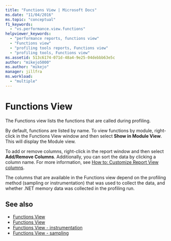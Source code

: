 ```yaml
---
title: "Functions View | Microsoft Docs"
ms.date: "11/04/2016"
ms.topic: "conceptual"
f1_keywords:
  - "vs.performance.view.functions"
helpviewer_keywords:
  - "performance reports, functions view"
  - "Functions view"
  - "profiling tools reports, Functions view"
  - "profiling tools, Functions view"
ms.assetid: 513c6174-071d-48a4-9e25-04debbb63e5c
author: "mikejo5000"
ms.author: "mikejo"
manager: jillfra
ms.workload:
  - "multiple"
---
```

# Functions View
The Functions view lists the functions that are called during profiling.

 By default, functions are listed by name. To view functions by module, right-click in the Functions View window and then select **Show in Module View**. This will display the Module view.

 To add or remove columns, right-click in the report window and then select **Add/Remove Columns**. Additionally, you can sort the data by clicking a column name. For more information, see [How to: Customize Report View columns](../profiling/how-to-customize-report-view-columns.md).

 The columns that are available in the Functions view depend on the profiling method (sampling or instrumentation) that was used to collect the data, and whether .NET memory data was collected in the profiling run.

## See also
- [Functions View](../profiling/functions-view-sampling-data.md)
- [Functions View](../profiling/functions-view-instrumentation-data.md)
- [Functions View - instrumentation](../profiling/functions-view-dotnet-memory-instrumentation-data.md)
- [Functions View - sampling](../profiling/functions-view-dotnet-memory-sampling-data.md)